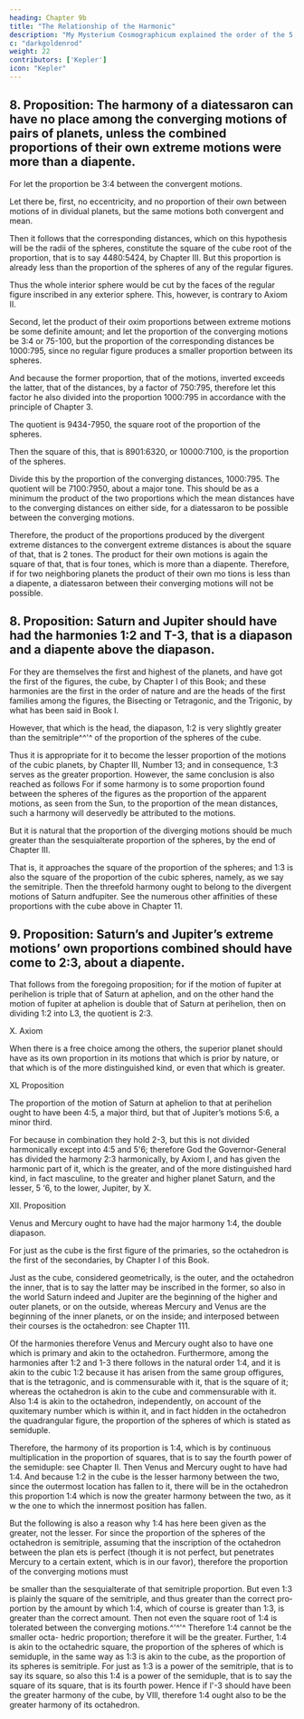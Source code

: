 ```yaml
---
heading: Chapter 9b
title: "The Relationship of the Harmonic"
description: "My Mysterium Cosmographicum explained the order of the 5 solids in the world"
c: "darkgoldenrod"
weight: 22
contributors: ['Kepler']
icon: "Kepler"
---
```



## 8. Proposition: The harmony of a diatessaron can have no place among the converging motions of pairs of planets, unless the combined proportions of their own extreme motions were more than a diapente.

For let the proportion be 3:4 between the convergent motions.

Let there be, first, no eccentricity, and no proportion of their own between motions of in dividual planets, but the same motions both convergent and mean. 

Then it follows that the corresponding distances, which on this hypothesis will be the radii of the spheres, constitute the square of the cube root of the proportion, that is to say 4480:5424, by Chapter III. But this proportion is already less than the proportion of the spheres of any of the regular figures.

Thus the whole interior sphere would be cut by the faces of the regular figure inscribed in any exterior sphere. This, however, is contrary to Axiom II.

Second, let the product of their oxim proportions between extreme motions be some definite amount; and let the proportion of the converging motions be 3:4 or 75-100, but the proportion of the corresponding distances be 1000:795, since no regular figure produces a smaller proportion between its spheres. 

And because the former proportion, that of the motions, inverted exceeds the latter, that of the distances, by a factor of 750:795, therefore let this factor he also divided into the proportion 1000:795 in accordance with the principle of Chapter 3. 

The quotient is 9434-7950, the square root of the proportion of the spheres.

Then the square of this, that is 8901:6320, or 10000:7100, is the proportion of the spheres.

Divide this by the proportion of the converging distances, 1000:795. The quotient will be 7100:7950, about a major tone. This should be as a minimum the product of the two proportions which the mean distances have to the converging distances on either side, for a diatessaron to be possible between the converging motions. 

Therefore, the product of the proportions produced by the divergent extreme distances to the convergent extreme distances
is about the square of that, that is 2 tones. The product for their own motions is again the square of that, that is four tones, which is more than a diapente. Therefore, if for two neighboring planets the product of their own mo­
tions is less than a diapente, a diatessaron between their converging motions
will not be possible.


## 8. Proposition: Saturn and Jupiter should have had the harmonies 1:2 and T-3, that is a diapason and a diapente above the diapason.

For they are themselves the first and highest of the planets, and have got the first of the figures, the cube, by Chapter I of this Book; and these harmonies are the first in the order of nature and are the heads of the first families among
the figures, the Bisecting or Tetragonic, and the Trigonic, by what has been said
in Book I. 

However, that which is the head, the diapason, 1:2 is very slightly greater than the semitriple^^'^ of the proportion of the spheres of the cube. 

Thus it is appropriate for it to become the lesser proportion of the motions of the cubic planets, by Chapter III, Number 13; and in consequence, 1:3 serves as the greater proportion. However, the same conclusion is also reached as follows
For if some harmony is to some proportion found between the spheres of the figures as the proportion of the apparent motions, as seen from the Sun, to the proportion of the mean distances, such a harmony will deservedly be attributed to the motions. 

But it is natural that the proportion of the diverging motions should be much greater than the sesquialterate proportion of the spheres, by the end of Chapter III. 

That is, it approaches the square of the proportion of the spheres; and 1:3 is also the square of the proportion of the cubic spheres,
namely, as we say the semitriple. Then the threefold harmony ought to belong
to the divergent motions of Saturn andfupiter. See the numerous other affinities
of these proportions with the cube above in Chapter 11.

## 9. Proposition: Saturn’s and Jupiter’s extreme motions’ own proportions combined should have come to 2:3, about a diapente.

That follows from the foregoing proposition; for if the motion of fupiter at perihelion is triple that of Saturn at aphelion, and on the other hand the motion of fupiter at aphelion is double that of Saturn at perihelion, then on
dividing 1:2 into L3, the quotient is 2:3.

X. Axiom

When there is a free choice among the others, the superior planet should have as its own proportion in its motions that which is prior by nature, or that which is of the more distinguished kind, or even
that which is greater. 

XL Proposition

The proportion of the motion of Saturn at aphelion to that at perihelion ought to have been 4:5, a major third, but that of Jupiter’s motions 5:6, a minor third.

For because in combination they hold 2-3, but this is not divided harmonically except into 4:5 and 5'6; therefore God the Governor-General has divided the harmony 2:3 harmonically, by Axiom I, and has given the harmonic part of it, which is the greater, and of the more distinguished hard kind, in fact masculine, to the greater and higher planet Saturn, and the lesser, 5 ‘6, to the lower, Jupiter, by X.

XII. Proposition

Venus and Mercury ought to have had the major harmony 1:4, the double diapason.

For just as the cube is the first figure of the primaries, so the octahedron is the first of the secondaries, by Chapter I of this Book. 

Just as the cube, considered geometrically, is the outer, and the octahedron the inner, that is to say the latter may be inscribed in the former, so also in the world Saturn indeed and Jupiter are the beginning of the higher and outer planets, or on the outside, whereas Mercury and Venus are the beginning of the inner planets, or on the inside; and interposed between their courses is the octahedron: see Chapter 111. 

Of the harmonies therefore Venus and Mercury ought also to have one which is primary and akin to the octahedron. Furthermore, among the harmonies after 1:2 and 1-3 there follows in the natural order 1:4, and it is akin to the cubic 1:2 because it has arisen from the same group offigures, that is the tetragonic, and is commensurable with it, that is the square of it; whereas the octahedron is akin to the cube and commensurable with it. Also 1:4 is akin to the octahedron, independently, on account of the quxitemary number which is within it, and in fact hidden in the octahedron the quadrangular figure, the proportion of the spheres of which is stated as semiduple.

Therefore, the harmony of its proportion is 1:4, which is by continuous multiplication in the proportion of squares, that is to say the fourth power of the semiduple: see Chapter II. Then Venus and Mercury ought to have had 1:4. And because 1:2 in the cube is the lesser harmony between the two, since the outermost location has fallen to it, there will be in the octahedron this proportion 1:4 which is now the greater harmony between the two, as it w the one to which the innermost position has fallen. 

But the following is also a reason why 1:4 has here been given as the greater, not the lesser. For since the proportion of the spheres of the octahedron is semitriple, assuming that the inscription of the octahedron between the plan­
ets is perfect (though it is not perfect, but penetrates Mercury to a certain extent,
which is in our favor), therefore the proportion of the converging motions must

be smaller than the sesquialterate of that semitriple proportion. But even 1:3
is plainly the square of the semitriple, and thus greater than the correct pro­
portion by the amount by which 1:4, which of course is greater than 1:3, is
greater than the correct amount. Then not even the square root of 1:4 is tolerated
between the converging motions.^'^'^ Therefore 1:4 cannot be the smaller octa-
hedric proportion; therefore it will be the greater. Further, 1:4 is akin to the
octahedric square, the proportion of the spheres of which is semiduple, in the
same way as 1:3 is akin to the cube, as the proportion of its spheres is semitriple.
For just as 1:3 is a power of the semitriple, that is to say its square, so also
this 1:4 is a power of the semiduple, that is to say the square of its square, that
is its fourth power. Hence if l'-3 should have been the greater harmony of the
cube, by VIll, therefore 1:4 ought also to be the greater harmony of its octahedron.

